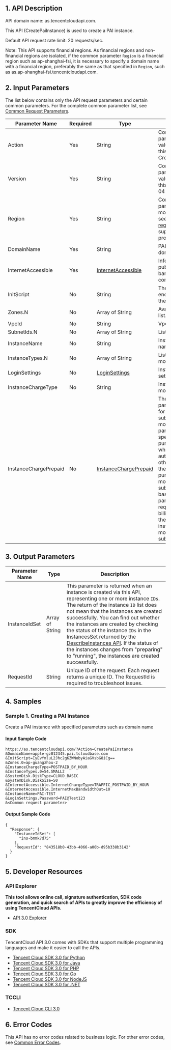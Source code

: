 ## 1. API Description

API domain name: as.tencentcloudapi.com.

This API (CreatePaiInstance) is used to create a PAI instance.

Default API request rate limit: 20 requests/sec.

Note: This API supports financial regions. As financial regions and non-financial regions are isolated, if the common parameter `Region` is a financial region such as ap-shanghai-fsi, it is necessary to specify a domain name with a financial region, preferably the same as that specified in `Region`, such as as.ap-shanghai-fsi.tencentcloudapi.com.



## 2. Input Parameters

The list below contains only the API request parameters and certain common parameters. For the complete common parameter list, see [Common Request Parameters](/document/api/377/20426).

| Parameter Name | Required | Type | Description |
|---------|---------|---------|---------|
| Action | Yes | String | Common parameter. The value used for this API: CreatePaiInstance |
| Version | Yes | String | Common parameter. The value used for this API: 2018-04-19 |
| Region | Yes | String | Common parameter. For more information, see the [list of regions](/document/api/377/20426#.E5.9C.B0.E5.9F.9F.E5.88.97.E8.A1.A8) supported by the product. |
| DomainName | Yes | String | PAI instance domain name. |
| InternetAccessible | Yes | [InternetAccessible](/document/api/377/20453#InternetAccessible) | Information of the public network bandwidth configuration. |
| InitScript | No | String | The Base64-encoded string of the launch script. |
| Zones.N | No | Array of String | Availability zone list. |
| VpcId | No | String | VpcId. |
| SubnetIds.N | No | Array of String | List of subnets. |
| InstanceName | No | String | Instance display name. |
| InstanceTypes.N | No | Array of String | List of instance models. |
| LoginSettings | No | [LoginSettings](/document/api/377/20453#LoginSettings) | Instance login settings. |
| InstanceChargeType | No | String | Instance billing mode. |
| InstanceChargePrepaid | No | [InstanceChargePrepaid](/document/api/377/20453#InstanceChargePrepaid) | The relevant parameter setting for monthly subscription mode. This parameter can specify the purchased period, whether to set auto-renewal and other attributes of the instance purchased on a monthly subscription basis. This parameter is required if the billing mode for the specified instance is monthly subscription. |

## 3. Output Parameters

| Parameter Name | Type | Description |
|---------|---------|---------|
| InstanceIdSet | Array of String | This parameter is returned when an instance is created via this API, representing one or more instance `IDs`. The return of the instance `ID` list does not mean that the instances are created successfully. You can find out whether the instances are created by checking the status of the instance `IDs` in the InstancesSet returned by the [DescribeInstances API](https://cloud.tencent.com/document/api/213/15728). If the status of the instances changes from "preparing" to "running", the instances are created successfully. |
| RequestId | String | Unique ID of the request. Each request returns a unique ID. The RequestId is required to troubleshoot issues. |

## 4. Samples

### Sample 1. Creating a PAI Instance

Create a PAI instance with specified parameters such as domain name

#### Input Sample Code

```
https://as.tencentcloudapi.com/?Action=CreatePaiInstance
&DomainName=apple-gz012345.pai.tcloudbase.com
&InitScript=IyEvYmluL2Jhc2gKZWNobyAiaGVsbG8iCg==
&Zones.0=ap-guangzhou-2
&InstanceChargeType=POSTPAID_BY_HOUR
&InstanceTypes.0=S4.SMALL2
&SystemDisk.DiskType=CLOUD_BASIC
&SystemDisk.DiskSize=50
&InternetAccessible.InternetChargeType=TRAFFIC_POSTPAID_BY_HOUR
&InternetAccessible.InternetMaxBandwidthOut=10
&InstanceName=PAI-TEST
&LoginSettings.Password=PAI@Test123
&<Common request parameter>
```

#### Output Sample Code

```
{
  "Response": {
    "InstanceIdSet": [
      "ins-bmmk7d75"
    ],
    "RequestId": "843518b0-43bb-4066-a00b-d95b338b3142"
  }
}
```


## 5. Developer Resources

### API Explorer

**This tool allows online call, signature authentication, SDK code generation, and quick search of APIs to greatly improve the efficiency of using TencentCloud APIs.**

* [API 3.0 Explorer](https://console.cloud.tencent.com/api/explorer?Product=as&Version=2018-04-19&Action=CreatePaiInstance)

### SDK

TencentCloud API 3.0 comes with SDKs that support multiple programming languages and make it easier to call the APIs.

* [Tencent Cloud SDK 3.0 for Python](https://github.com/TencentCloud/tencentcloud-sdk-python)
* [Tencent Cloud SDK 3.0 for Java](https://github.com/TencentCloud/tencentcloud-sdk-java)
* [Tencent Cloud SDK 3.0 for PHP](https://github.com/TencentCloud/tencentcloud-sdk-php)
* [Tencent Cloud SDK 3.0 for Go](https://github.com/TencentCloud/tencentcloud-sdk-go)
* [Tencent Cloud SDK 3.0 for NodeJS](https://github.com/TencentCloud/tencentcloud-sdk-nodejs)
* [Tencent Cloud SDK 3.0 for .NET](https://github.com/TencentCloud/tencentcloud-sdk-dotnet)

### TCCLI

* [Tencent Cloud CLI 3.0](https://cloud.tencent.com/document/product/440/6176)

## 6. Error Codes

This API has no error codes related to business logic. For other error codes, see [Common Error Codes](/document/api/377/20428#.E5.85.AC.E5.85.B1.E9.94.99.E8.AF.AF.E7.A0.81).
